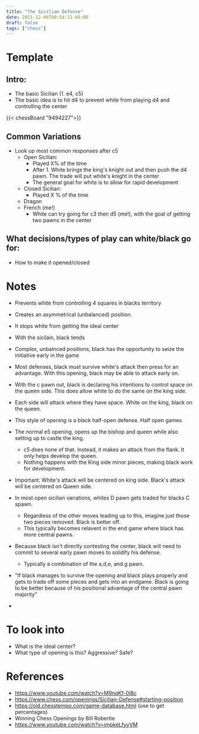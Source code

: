 ```yaml
---
title: "The Sicilian Defense"
date: 2021-12-06T00:54:11-05:00
draft: false
tags: ["chess"]
---
```


# Template
## Intro:

- The basic Sicilian (1. e4, c5)
- The basic idea is to hit d4 to prevent white from playing d4 and controlling the center


{{< chessBoard "9494227">}}
<!-- {{< chessBoard "8770147">}} -->



## Common Variations
  - Look up most common responses after c5
    - Open Sicilian:
        - Played X% of the time
        - After 1. White brings the king's knight out and then push the d4 pawn. The trade will put white's knight in the center
        - The general goal for white is to allow for rapid development
    - Closed Sicilian:
        - Played X % of the time 
    -  Dragon
    - French (me!)
        - White can try going for c3 then d5 (me!), with the goal of getting two pawns in the center
## What decisions/types of play can white/black go for:
-  How to make it opened/closed


# Notes
- Prevents white from controlling 4 squares in blacks territory
- Creates an asymmetrical (unbalanced) position.
- It stops white from getting the ideal center
- With the sicilain, black tends
- Complex, unbalnced positions, black has the opportunity to seize the initiative early in the game
- Most defenses, black must survive white's attack then press for an advantage. With this opening, black may be able to attack early on.
- With the c pawn out, black is declaring his intentions to control space on the queen side. This does allow white to do the same on the king side.
- Each side will attack where they have space. White on the king, black on the queen.
- This style of opening is a black half-open defense. Half open games 
- The normal e5 opening, opens up the bishop and queen while also setting up to castle the king. 
  - c5 does none of that. Instead, it makes an attack from the flank. It only helps develop the queen.
  - Nothing happens with the King side minor pieces, making black work for development.
- Important: White's attack will be centered on king side. Black's attack will be centered on Queen side.
- In most open sicilian variations, whites D pawn gets traded for blacks C spawn. 
  - Regardless of the other moves leading up to this, imagine just those two pieces removed. Black is better off.
  - This typically becomes relavent in the end game where black has more central pawns.


- Because black isn't directly contesting the center, black will need to commit to several early pawn moves to solidify his defense. 
  - Typically a combination of the a,d,e, and g pawn.
- "If black manages to survive the opening and black plays properly and gets to trade off some pieces and gets into an endgame.
  Black is going to be better because of his positional advantage of the central pawn majority"
- 

# To look into
- What is the ideal center?
- What type of opening is this? Aggressive? Safe?


# References
- https://www.youtube.com/watch?v=M9nqKf-0I8c
- https://www.chess.com/openings/Sicilian-Defense#starting-position
- https://old.chesstempo.com/game-database.html (use to get percentages)
- Winning Chess Openings by Bill Robertie
- https://www.youtube.com/watch?v=impkeLfyyVM